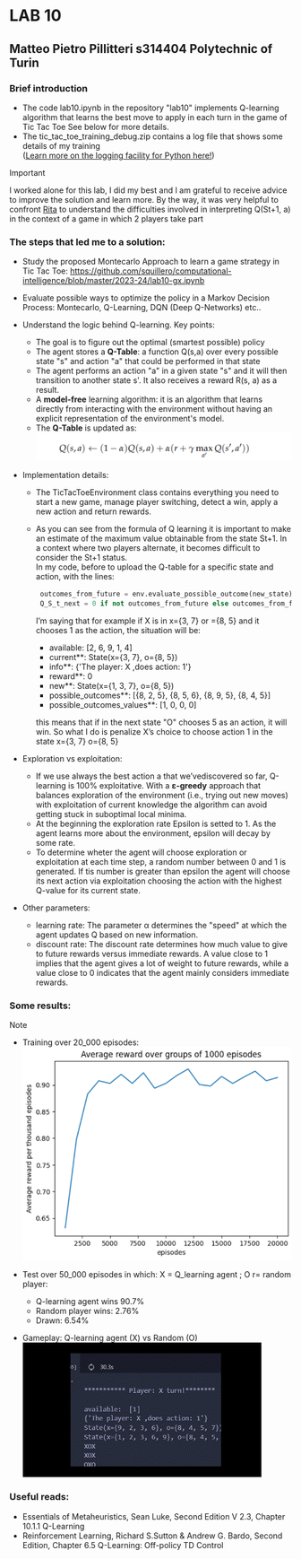 # LAB 10
## Matteo Pietro Pillitteri s314404 Polytechnic of Turin

### Brief introduction
- The code lab10.ipynb in the repository "lab10" implements  Q-learning algorithm that learns the best move to apply in each turn in the game of Tic Tac Toe
See below for more details.
- The  tic_tac_toe_training_debug.zip contains a log file that shows some details of my training <br>
  ([Learn more on the logging facility for Python here!](https://docs.python.org/3/library/logging.html))
> [!IMPORTANT]
> I worked alone for this lab, I did my best and I am grateful to receive advice to improve the solution and learn more.
> By the way, it was very helpful to confront [Rita](https://github.com/class1c-j/polito-ci-labs/tree/main) to understand the difficulties involved in interpreting Q(St+1, a) in the context of a game in which 2 players take part

### The steps that led me to a solution:

- Study the proposed Montecarlo Approach to learn a game strategy in Tic Tac Toe: https://github.com/squillero/computational-intelligence/blob/master/2023-24/lab10-gx.ipynb
   
- Evaluate possible ways to optimize the policy in a Markov Decision Process: Montecarlo, Q-Learning, DQN (Deep Q-Networks) etc..

- Understand the logic behind Q-learning. Key points:
   - The goal is to figure out the optimal (smartest possible) policy
   - The agent stores a **Q-Table**: a function Q(s,a) over every possible state "s" and action "a" that could be performed in that state
   - The agent performs an action "a" in a given state "s" and it will then transition to another state s'. It also receives a reward R(s, a) as a result.
   - A **model-free** learning algorithm: it is an algorithm that learns directly from interacting with the environment without having an explicit representation of the environment's model.
   - The **Q-Table** is updated as: <br>
     ![Screenshot](./images/q_table_update.png)
       
- Implementation details:
  - The TicTacToeEnvironment class contains everything you need to start a new game, manage player switching, detect a win, apply a new action and return rewards.
  - As you can see from the formula of Q learning it is important to make an estimate of the maximum value obtainable from the state St+1. In a context where two players alternate, it becomes difficult to consider the St+1 status. <br>
    In my code, before to upload the Q-table for a specific state and action, with the lines:
    ```python
     outcomes_from_future = env.evaluate_possible_outcome(new_state)
     Q_S_t_next = 0 if not outcomes_from_future else outcomes_from_future
    ```
   
      I’m saying that for example if X is in x={3, 7} or ={8, 5} and it chooses 1 as the action, the situation will be: <br>
      - available: [2, 6, 9, 1, 4] <br>
      - current**:  State(x={3, 7}, o={8, 5}) <br>
      - info**: {'The player: X ,does action: 1'} <br>
      - reward**:  0 <br>
      - new**:  State(x={1, 3, 7}, o={8, 5}) <br>
      - possible_outcomes**:  [{8, 2, 5}, {8, 5, 6}, {8, 9, 5}, {8, 4, 5}] <br>
      - possible_outcomes_values**:  [1, 0, 0, 0] <br>
      
      this means that if in the next state "O" chooses 5 as an action, it will win. So what I do is penalize X’s choice to choose action 1 in the state x={3, 7}  o={8, 5} 
  
  
- Exploration vs exploitation:
  - If we use always the best action a that we’vediscovered so far, Q-learning is 100% exploitative. With a **ε-greedy** approach that balances exploration of the environment (i.e., trying out new moves) with exploitation of current knowledge the algorithm can avoid getting stuck in suboptimal local minima.
  - At the beginning the exploration rate Epsilon is setted to 1. As the agent learns more about the environment, epsilon will decay by some rate.
  - To determine wheter the agent will choose exploration or exploitation at each time step, a random number between 0 and 1 is generated. If tis number is greater than epsilon the agent will choose its next action via exploitation choosing the action with the highest Q-value for its current state. 

- Other parameters:
     - learning rate: The parameter α determines the "speed" at which the agent updates Q based on new information.
     - discount rate: The discount rate determines how much value to give to future rewards versus immediate rewards. A value close to 1 implies that the agent gives a lot of weight to future rewards, while a value close to 0 indicates that the agent mainly considers immediate rewards.
   
 
### Some results:
>[!NOTE]

- Training over 20_000 episodes: <br>   ![Screenshot](./images/avg_reward.png)

- Test over 50_000 episodes in which: X = Q_learning agent ; O r= random player:
  - Q-learning agent wins 90.7%
  - Random player wins: 2.76%
  - Drawn: 6.54%
 
- Gameplay: Q-learning agent (X) vs Random (O) <br>
  ![](https://github.com/Matteo-Pietro-Pillitteri/Computational-Intelligence/blob/main/lab10/images/gameplay_tic_tac_toe.gif)
  
 
### Useful reads:
- Essentials of Metaheuristics, Sean Luke, Second Edition V 2.3, Chapter 10.1.1 Q-Learning
- Reinforcement Learning, Richard S.Sutton & Andrew G. Bardo, Second Edition, Chapter 6.5 Q-Learning: Off-policy TD Control
  
